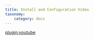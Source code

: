 ```yaml
---
title: Install and Configuration Video
taxonomy:
    category: docs
---
```


[plugin:youtube](https://www.youtube.com/watch?v=5Mb1ZwrDgQ4)
